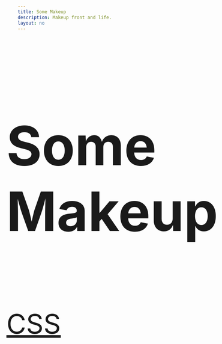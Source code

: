 ```yaml
---
title: Some Makeup
description: Makeup front and life.
layout: no
---
```


<div class="wrapper">

# <strong aria-hidden aria-label="Some">Some</strong> Makeup

- [CSS](#)

</div>

<style>
	.wrapper {
		font-size: max(2rem, min(5.25vh,7.5vw));

		padding-inline-start: var(--body-gap-inline);
		padding-inline-end: var(--body-gap-inline);

		display: grid;
		grid-template-columns: min(100%, var(--base-width) + 10vw);
		justify-content: center;
	}

	ul {
		list-style: none;
		padding: 0;
	}

	h1 [aria-hidden] {
		display: block;
		-webkit-text-stroke: 1px var(--fg);
		color: var(--bg);
	}
</style>

<!--
<PostList {posts} biggerTitles />

<script>
	import PostList from '/src/libs/PostList.svelte';
	export let posts;
</script>

<script context="module">
	export const load = async ({ fetch }) => {
		try {
			const response = await fetch('/index-posts-by-curry.json');
			const posts = await response.json();

			return { props: { posts } };
		} catch (error) {
			console.error(`Error in load function for /: ${error}`);
			return { props: { posts: [] }}
		}
	};
</script>
-->
